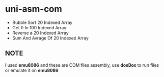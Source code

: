 # uni-asm-com

- Bubble Sort 20 Indexed Array
- Get 0 In 100 Indexed Array
- Reverse a 20 Indexed Array
- Sum And Avrage Of 20 Indexed Array

## **NOTE**

I used **emu8086** and these are COM files assembly, use **dosBox** to run files or emulate it on **emu8086**

